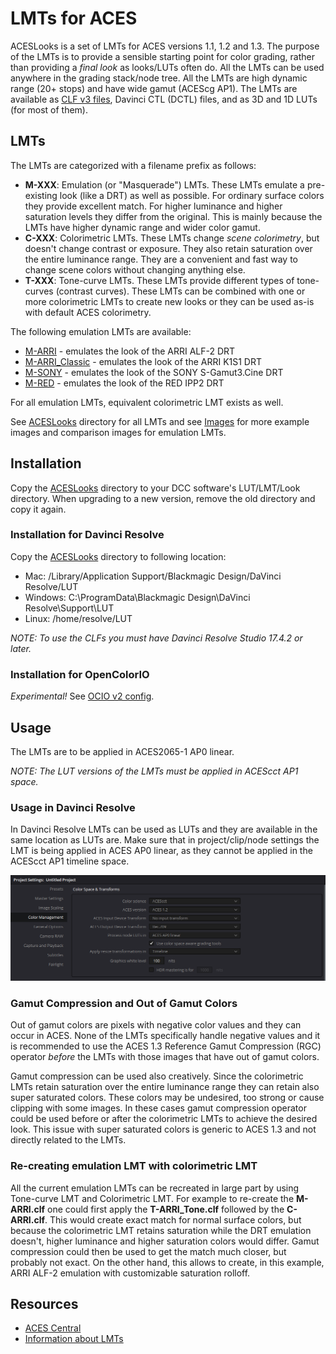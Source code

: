 # LMTs for ACES

ACESLooks is a set of LMTs for ACES versions 1.1, 1.2 and 1.3.  The purpose of the LMTs is to provide a sensible starting point for color grading, rather than providing a *final look* as looks/LUTs often do.
All the LMTs can be used anywhere in the grading stack/node tree.  All the LMTs are high dynamic range (20+ stops) and have wide gamut (ACEScg AP1).  The LMTs are available as
[CLF v3 files](https://acescentral.com/knowledge-base-2/common-lut-format-clf/), Davinci CTL (DCTL) files, and as 3D and 1D LUTs (for most of them).

## LMTs

The LMTs are categorized with a filename prefix as follows:

 - **M-XXX**: Emulation (or "Masquerade") LMTs.  These LMTs emulate a pre-existing look (like a DRT) as well as possible.  For ordinary surface colors they provide excellent match.
   For higher luminance and higher saturation levels they differ from the original.  This is mainly because the LMTs have higher dynamic range and wider color gamut.
 - **C-XXX**: Colorimetric LMTs.  These LMTs change *scene colorimetry*, but doesn't change contrast or exposure.  They also retain saturation over the entire luminance range.  They are a
   convenient and fast way to change scene colors without changing anything else.
 - **T-XXX**: Tone-curve LMTs.  These LMTs provide different types of tone-curves (contrast curves).  These LMTs can be combined with one or more colorimetric LMTs to create new looks or
   they can be used as-is with default ACES colorimetry.

The following emulation LMTs are available:

 - [M-ARRI](img/M-ARRI_1.jpg) - emulates the look of the ARRI ALF-2 DRT
 - [M-ARRI_Classic](img/M-ARRI_Classic_1.jpg) - emulates the look of the ARRI K1S1 DRT
 - [M-SONY](img/M-SONY_1.jpg) - emulates the look of the SONY S-Gamut3.Cine DRT
 - [M-RED](img/M-RED_1.jpg) - emulates the look of the RED IPP2 DRT

For all emulation LMTs, equivalent colorimetric LMT exists as well.

See [ACESLooks](ACESLooks/) directory for all LMTs and see [Images](img/) for more example images and comparison images for emulation LMTs.

## Installation

Copy the [ACESLooks](ACESLooks/) directory to your DCC software's LUT/LMT/Look directory.  When upgrading to a new version, remove the old directory and copy it again.

### Installation for Davinci Resolve

Copy the [ACESLooks](ACESLooks/) directory to following location:

 - Mac: /Library/Application Support/Blackmagic Design/DaVinci Resolve/LUT
 - Windows: C:\ProgramData\Blackmagic Design\DaVinci Resolve\Support\LUT
 - Linux: /home/resolve/LUT

*NOTE: To use the CLFs you must have Davinci Resolve Studio 17.4.2 or later.*

### Installation for OpenColorIO

*Experimental!*  See [OCIO v2 config](OCIO/).

## Usage

The LMTs are to be applied in ACES2065-1 AP0 linear.

*NOTE: The LUT versions of the LMTs must be applied in ACEScct AP1 space.*

### Usage in Davinci Resolve

In Davinci Resolve LMTs can be used as LUTs and they are available in the same location as LUTs are.  Make sure that in project/clip/node settings the LMT is being applied in ACES AP0 linear,
as they cannot be applied in the ACEScct AP1 timeline space.

![Example Davinci Resolve project settings](/img/resolve_project.png)

### Gamut Compression and Out of Gamut Colors

Out of gamut colors are pixels with negative color values and they can occur in ACES.  None of the LMTs specifically handle negative values and it is recommended to use the ACES 1.3
Reference Gamut Compression (RGC) operator *before* the LMTs with those images that have out of gamut colors.

Gamut compression can be used also creatively.  Since the colorimetric LMTs retain saturation over the entire luminance range they can retain also super saturated colors.  These colors may
be undesired, too strong or cause clipping with some images.  In these cases gamut compression operator could be used before or after the colorimetric LMTs to achieve the desired look.  This
issue with super saturated colors is generic to ACES 1.3 and not directly related to the LMTs.

### Re-creating emulation LMT with colorimetric LMT

All the current emulation LMTs can be recreated in large part by using Tone-curve LMT and Colorimetric LMT.  For example to re-create the **M-ARRI.clf** one could first apply the
**T-ARRI_Tone.clf** followed by the **C-ARRI.clf**.  This would create exact match for normal surface colors, but because the colorimetric LMT retains saturation while the DRT emulation doesn't,
higher luminance and higher saturation colors would differ.  Gamut compression could then be used to get the match much closer, but probably not exact.  On the other hand, this allows to create,
in this example, ARRI ALF-2 emulation with customizable saturation rolloff.

## Resources

- [ACES Central](https://acescentral.com/)
- [Information about LMTs](https://acescentral.com/knowledge-base-2/lmts/)
